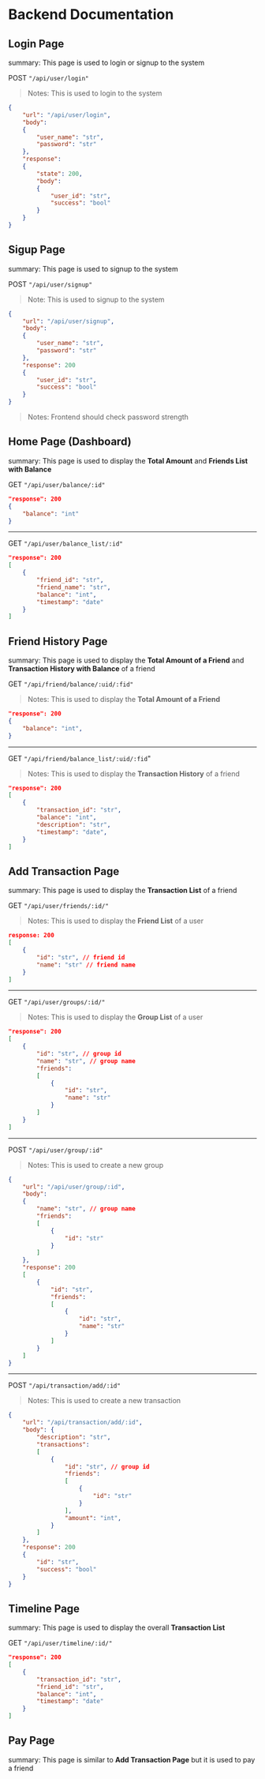 # Backend Documentation

## Login Page

summary: This page is used to login or signup to the system

POST `"/api/user/login"`
> Notes: This is used to login to the system

```json
{
    "url": "/api/user/login",
    "body":
    {
        "user_name": "str",
        "password": "str"
    },
    "response":
    {
        "state": 200,
        "body":
        {
            "user_id": "str",
            "success": "bool"
        }
    }
}
```

## Sigup Page

summary: This page is used to signup to the system

POST `"/api/user/signup"`
> Note: This is used to signup to the system

```json
{
    "url": "/api/user/signup",
    "body":
    {
        "user_name": "str",
        "password": "str"
    },
    "response": 200
    {
        "user_id": "str",
        "success": "bool"
    }
}
```

> Notes: Frontend should check password strength

## Home Page (Dashboard)

summary: This page is used to display the **Total Amount** and **Friends List with Balance**

GET `"/api/user/balance/:id"`

```json
"response": 200
{
    "balance": "int"
}
```

---

GET `"/api/user/balance_list/:id"`

```json
"response": 200
[
    {
        "friend_id": "str",
        "friend_name": "str",
        "balance": "int",
        "timestamp": "date"
    }
]
```

## Friend History Page

summary: This page is used to display the **Total Amount of a Friend** and **Transaction History with Balance** of a friend

GET `"/api/friend/balance/:uid/:fid"`
> Notes: This is used to display the **Total Amount of a Friend**

```json
"response": 200
{
    "balance": "int",
}
```

---

GET `"/api/friend/balance_list/:uid/:fid`"
> Notes: This is used to display the **Transaction History** of a friend

```json
"response": 200
[
    {
        "transaction_id": "str",
        "balance": "int",
        "description": "str",
        "timestamp": "date",
    }
]
```

## Add Transaction Page

summary: This page is used to display the **Transaction List** of a friend

GET `"/api/user/friends/:id/"`
> Notes: This is used to display the **Friend List** of a user

```json
response: 200
[
    {
        "id": "str", // friend id
        "name": "str" // friend name
    }
]
```

---

GET `"/api/user/groups/:id/"`
> Notes: This is used to display the **Group List** of a user

```json
"response": 200
[
    {
        "id": "str", // group id
        "name": "str", // group name
        "friends":
        [
            {
                "id": "str",
                "name": "str"
            }
        ]
    }
]
```

---

POST `"/api/user/group/:id"`
> Notes: This is used to create a new group

```json
{
    "url": "/api/user/group/:id",
    "body":
    {
        "name": "str", // group name
        "friends":
        [
            {
                "id": "str"
            }
        ]
    },
    "response": 200
    [
        {
            "id": "str",
            "friends":
            [
                {
                    "id": "str",
                    "name": "str"
                }
            ]
        }
    ]
}
```

---

POST `"/api/transaction/add/:id"`
> Notes: This is used to create a new transaction

```json
{
    "url": "/api/transaction/add/:id",
    "body": {
        "description": "str",
        "transactions":
        [
            {
                "id": "str", // group id
                "friends":
                [
                    {
                        "id": "str"
                    }
                ],
                "amount": "int",
            }
        ]
    },
    "response": 200
    {
        "id": "str",
        "success": "bool"
    }
}
```

## Timeline Page

summary: This page is used to display the overall **Transaction List**

GET `"/api/user/timeline/:id/"`

```json
"response": 200
[
    {
        "transaction_id": "str",
        "friend_id": "str",
        "balance": "int",
        "timestamp": "date"
    }
]
```

## Pay Page

summary: This page is similar to **Add Transaction Page** but it is used to pay a friend
